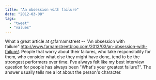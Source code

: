 ```yaml
---
title: "An obsession with failure"
date: "2012-03-08"
tags: 
  - "tweet"
  - "values"
---
```


What a great article at @farnamstreet -- "An obsession with failure":http://www.farnamstreetblog.com/2012/03/an-obsession-with-failure/. People that worry about their failures, who take responsibility for them, who consider what else they might have done, tend to be the strongest performers over time. I've always felt like my best interview question for people has always been "What's your greatest failure?". The answer usually tells me a lot about the person's character.
